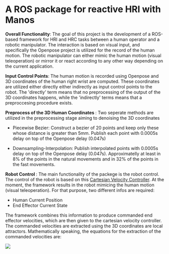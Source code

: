 # A ROS package for reactive HRI with Manos

<b>Overall Functionality</b>: The goal of this project is the development of a ROS-based framework for HRI and HRC tasks between a human operator and a robotic manipulator. The interaction is based on visual input, and specifically the Openpose project is utilized for the record of the human motion. The robotic manipulator can either mimic the human motion (visual teleoperation) or mirror it or react according to any other way depending on the current application.

<b>Input Control Points</b>: The human motion is recorded using Openpose and 3D coordinates of the human right wrist are computed. These coordinates are utilized either directly either indirectly as input control points to the robot. The 'directly' term means that no preprocessing of the output of the 3D coordinates happens, while the 'indirectly' terms means that a preproccesing procedure exists. 

<b> Preprocess of the 3D Human Coordinates </b>: Two seperate methods are utilized in the preprocessing stage aiming to denoising the 3D coordinates

* Piecewise Bezier: Construct a bezier of 20 points and keep only these whose distance is greater than 5mm. Publish each point
with 0.0005s delay on top of the Openpose delay (0.047s)

* Downsampling-Interpolation: Publish interpolated points with 0.0005s delay on top of the Openpose delay (0.047s). Approximatelly
at least in 8% of the points in the natural movements and in 32% of the points in the fast movements.

<b> Robot Control </b>: The main functionality of the packege is the robot control. The control of the robot is based on this [Cartesian Velocity Controller](https://github.com/ThanasisTs/manos_control). At the moment, the framework results in the robot mimicing the human motion (visual teleoperation). For that purpose, two different infos are required:

* Human Current Position
* End Effector Current State

The framework combines this information to produce commanded end effector velocities, which are then given to the cartesian velocity controller. The commanded velocities are extracted using the 3D coordinates are local attractors. Mathematically speaking, the equations for the extraction of the commanded velocities are:

<img src="https://github.com/ThanasisTs/reactive_control/blob/master/Screenshot_20200717_144618.png"/>
